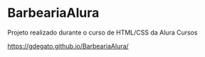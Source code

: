 # BarbeariaAlura
Projeto realizado durante o curso de HTML/CSS da Alura Cursos 

https://gdegato.github.io/BarbeariaAlura/
